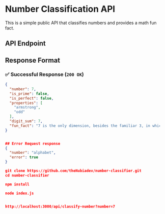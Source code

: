 # Number Classification API  

This is a simple public API that classifies numbers and provides a math fun fact.

## API Endpoint  


## Response Format  
### ✅ **Successful Response (`200 OK`)**
```json
{
  "number": 7,
  "is_prime": false,
  "is_perfect": false,
  "properties": [
    "armstrong",
    "odd"
  ],
  "digit_sum": 7,
  "fun_fact": "7 is the only dimension, besides the familiar 3, in which a vector cross product can be defined."
}


## Error Request response
{
  "number": "alphabet",
  "error": true
}

git clone https://github.com/theNubiadev/number-classifier.git
cd number-classifier

npm install

node index.js


http://localhost:3000/api/classify-number?number=7

